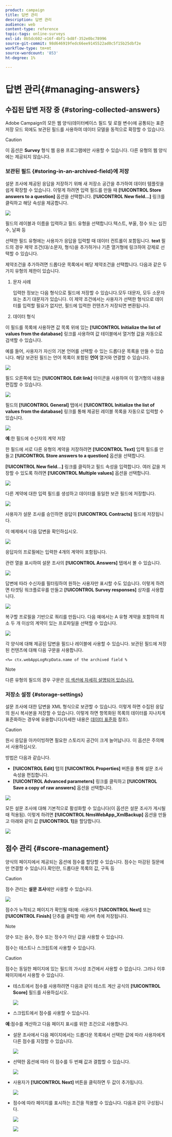 ```yaml
---
product: campaign
title: 답변 관리
description: 답변 관리
audience: web
content-type: reference
topic-tags: online-surveys
exl-id: 0b5dc602-e16f-4bf1-bd8f-352e0bc78996
source-git-commit: 98d646919fedc66ee9145522ad0c5f15b25dbf2e
workflow-type: tm+mt
source-wordcount: '853'
ht-degree: 1%

---
```


# 답변 관리{#managing-answers}

## 수집된 답변 저장 중 {#storing-collected-answers}

Adobe Campaign의 모든 웹 양식(데이터베이스 필드 및 로컬 변수)에 공통되는 표준 저장 모드 외에도 보관된 필드를 사용하여 데이터 모델을 동적으로 확장할 수 있습니다.

>[!CAUTION]
>
>이 옵션은 **Survey** 형식 웹 응용 프로그램에만 사용할 수 있습니다. 다른 유형의 웹 양식에는 제공되지 않습니다.

### 보관된 필드 {#storing-in-an-archived-field}에 저장

설문 조사에 제공된 응답을 저장하기 위해 새 저장소 공간을 추가하여 데이터 템플릿을 쉽게 확장할 수 있습니다. 이렇게 하려면 입력 필드를 만들 때 **[!UICONTROL Store answers to a question]** 옵션을 선택합니다. **[!UICONTROL New field...]** 링크를 클릭하고 해당 속성을 제공합니다.

![](assets/s_ncs_admin_survey_new_space.png)

필드의 레이블과 이름을 입력하고 필드 유형을 선택합니다.텍스트, 부울, 정수 또는 십진수, 날짜 등

선택한 필드 유형에는 사용자가 응답을 입력할 때 데이터 컨트롤이 포함됩니다. **text** 필드의 경우 제약 조건(대/소문자, 형식)을 추가하거나 기존 열거형에 링크하여 강제로 선택할 수 있습니다.

제약조건을 추가하려면 드롭다운 목록에서 해당 제약조건을 선택합니다. 다음과 같은 두 가지 유형의 제한이 있습니다.

1. 문자 사례

   입력한 정보는 다음 형식으로 필드에 저장할 수 있습니다.모두 대문자, 모두 소문자 또는 초기 대문자가 있습니다. 이 제약 조건에서는 사용자가 선택한 형식으로 데이터를 입력할 필요가 없지만, 필드에 입력한 컨텐츠가 저장되면 변환됩니다.

1. 데이터 형식

이 필드를 목록에 사용하면 값 목록 위에 있는 **[!UICONTROL Initialize the list of values from the database]** 링크를 사용하여 값 테이블에서 열거형 값을 자동으로 검색할 수 있습니다.

예를 들어, 사용자가 자신의 기본 언어를 선택할 수 있는 드롭다운 목록을 만들 수 있습니다. 해당 보관된 필드는 언어 목록이 포함된 **언어** 열거와 연결할 수 있습니다.

![](assets/s_ncs_admin_survey_database_values_2b.png)

필드 오른쪽에 있는 **[!UICONTROL Edit link]** 아이콘을 사용하여 이 열거형의 내용을 편집할 수 있습니다.

![](assets/s_ncs_admin_survey_database_values_2c.png)

필드의 **[!UICONTROL General]** 탭에서 **[!UICONTROL Initialize the list of values from the database]** 링크를 통해 제공된 레이블 목록을 자동으로 입력할 수 있습니다.

![](assets/s_ncs_admin_survey_database_values_2.png)

**예**:한 필드에 수신자의 계약 저장

한 필드에 서로 다른 유형의 계약을 저장하려면 **[!UICONTROL Text]** 입력 필드를 만들고 **[!UICONTROL Store answers to a question]** 옵션을 선택합니다.

**[!UICONTROL New field...]** 링크를 클릭하고 필드 속성을 입력합니다. 여러 값을 저장할 수 있도록 하려면 **[!UICONTROL Multiple values]** 옵션을 선택합니다.

![](assets/s_ncs_admin_survey_storage_multi_ex1.png)

다른 계약에 대한 입력 필드를 생성하고 데이터를 동일한 보관 필드에 저장합니다.

![](assets/s_ncs_admin_survey_storage_multi_ex2.png)

사용자가 설문 조사를 승인하면 응답이 **[!UICONTROL Contracts]** 필드에 저장됩니다.

이 예제에서 다음 답변을 확인하십시오.

![](assets/s_ncs_admin_survey_storage_multi_ex3.png)

응답자의 프로필에는 입력한 4개의 계약이 포함됩니다.

관련 열을 표시하여 설문 조사의 **[!UICONTROL Answers]** 탭에서 볼 수 있습니다.

![](assets/s_ncs_admin_survey_storage_multi_ex4.png)

답변에 따라 수신자를 필터링하여 원하는 사용자만 표시할 수도 있습니다. 이렇게 하려면 타겟팅 워크플로우를 만들고 **[!UICONTROL Survey responses]** 상자를 사용합니다.

![](assets/s_ncs_admin_survey_read_responses_wf.png)

복구할 프로필을 기반으로 쿼리를 만듭니다. 다음 예에서는 A 유형 계약을 포함하여 최소 두 개 이상의 계약이 있는 프로파일을 선택할 수 있습니다.

![](assets/s_ncs_admin_survey_read_responses_edit.png)

각 양식에 대해 제공된 답변을 필드나 레이블에 사용할 수 있습니다. 보관된 필드에 저장된 컨텐츠에 대해 다음 구문을 사용합니다.

```
<%= ctx.webAppLogRcpData.name of the archived field %
```

>[!NOTE]
>
>다른 유형의 필드의 경우 구문은 [이 섹션에 자세히 설명되어 있습니다.](../../platform/using/about-queries-in-campaign.md)

### 저장소 설정 {#storage-settings}

설문 조사에 대한 답변을 XML 형식으로 보관할 수 있습니다. 이렇게 하면 수집된 응답의 원시 복사본을 저장할 수 있습니다. 이렇게 하면 항목화된 목록의 데이터를 지나치게 표준화하는 경우에 유용합니다(자세한 내용은 [데이터 표준화](../../web/using/publish--track-and-use-collected-data.md#standardizing-data) 참조).

>[!CAUTION]
>
>원시 응답을 아카이빙하면 필요한 스토리지 공간이 크게 늘어납니다. 이 옵션은 주의해서 사용하십시오.

방법은 다음과 같습니다.

* **[!UICONTROL Edit]** 탭의 **[!UICONTROL Properties]** 버튼을 통해 설문 조사 속성을 편집합니다.
* **[!UICONTROL Advanced parameters]** 링크를 클릭하고 **[!UICONTROL Save a copy of raw answers]** 옵션을 선택합니다.

![](assets/s_ncs_admin_survey_xml_archive_option.png)

모든 설문 조사에 대해 기본적으로 활성화할 수 있습니다(이 옵션은 설문 조사가 게시될 때 적용됨). 이렇게 하려면 **[!UICONTROL NmsWebApp_XmlBackup]** 옵션을 만들고 아래와 같이 값 **[!UICONTROL 1]**&#x200B;을 할당합니다.

![](assets/s_ncs_admin_survey_xml_global_option.png)

## 점수 관리 {#score-management}

양식의 페이지에서 제공되는 옵션에 점수를 할당할 수 있습니다. 점수는 마감된 질문에만 연결할 수 있습니다.확인란, 드롭다운 목록의 값, 구독 등

>[!CAUTION]
>
>점수 관리는 **설문 조사**&#x200B;에만 사용할 수 있습니다.

![](assets/s_ncs_admin_survey_score_create.png)

점수가 누적되고 페이지가 확인될 때(예: 사용자가 **[!UICONTROL Next]** 또는 **[!UICONTROL Finish]** 단추를 클릭할 때) 서버 측에 저장됩니다.

>[!NOTE]
>
>양수 또는 음수, 정수 또는 정수가 아닌 값을 사용할 수 있습니다.

점수는 테스트나 스크립트에 사용할 수 있습니다.

>[!CAUTION]
>
>점수는 동일한 페이지에 있는 필드의 가시성 조건에서 사용할 수 없습니다. 그러나 이후 페이지에서 사용할 수 있습니다.

* 테스트에서 점수를 사용하려면 다음과 같이 테스트 계산 공식의 **[!UICONTROL Score]** 필드를 사용하십시오.

   ![](assets/s_ncs_admin_survey_score_in_a_test.png)

* 스크립트에서 점수를 사용할 수 있습니다.

**예**:점수를 계산하고 다음 페이지 표시를 위한 조건으로 사용합니다.

* 설문 조사에서 다음 페이지에서는 드롭다운 목록에서 선택한 값에 따라 사용자에게 다른 점수를 지정할 수 있습니다.

   ![](assets/s_ncs_admin_survey_score_exa.png)

* 선택한 옵션에 따라 이 점수를 두 번째 값과 결합할 수 있습니다.

   ![](assets/s_ncs_admin_survey_score_exb.png)

* 사용자가 **[!UICONTROL Next]** 버튼을 클릭하면 두 값이 추가됩니다.

   ![](assets/s_ncs_admin_survey_score_exe.png)

* 점수에 따라 페이지를 표시하는 조건을 적용할 수 있습니다. 다음과 같이 구성됩니다.

   ![](assets/s_ncs_admin_survey_score_exd.png)

   ![](assets/s_ncs_admin_survey_score_exg.png)
